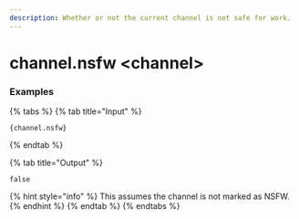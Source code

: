 ```yaml
---
description: Whether or not the current channel is not safe for work.
---
```


# channel.nsfw \<channel\>

### Examples

{% tabs %}
{% tab title="Input" %}

```text
{channel.nsfw}
```

{% endtab %}

{% tab title="Output" %}

```text
false
```

{% hint style="info" %}
This assumes the channel is not marked as NSFW.
{% endhint %}
{% endtab %}
{% endtabs %}

